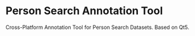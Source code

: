 # Person Search Annotation Tool

Cross-Platform Annotation Tool for Person Search Datasets. Based on Qt5.

